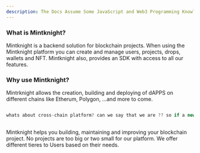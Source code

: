 ```yaml
---
description: The Docs Assume Some JavaScript and Web3 Programming Knowledge.
---
```


### What is Mintknight?

Mintknight is a backend solution for blockchain projects. When using the Mintknight platform 
you can create and manage users, projects, drops, wallets and NFT. Mintknight also, provides an SDK with
access to all our features. 

### Why use Mintknight?
Mintrknight allows the creation, building and deploying of dAPPS on different chains like Etherum, Polygon, ...and more to come. 

```javascript

whats about cross-chain platform? can we say that we are ?? so if a new chain appears we could easily transfer to a new chain
 
```

Mintknight helps you building, maintaining and improving your blockchain project. No projects are too big or two small for our platform. We offer different tieres to Users based on their needs. 
